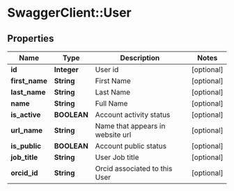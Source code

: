 # SwaggerClient::User

## Properties
Name | Type | Description | Notes
------------ | ------------- | ------------- | -------------
**id** | **Integer** | User id | [optional] 
**first_name** | **String** | First Name | [optional] 
**last_name** | **String** | Last Name | [optional] 
**name** | **String** | Full Name | [optional] 
**is_active** | **BOOLEAN** | Account activity status | [optional] 
**url_name** | **String** | Name that appears in website url | [optional] 
**is_public** | **BOOLEAN** | Account public status | [optional] 
**job_title** | **String** | User Job title | [optional] 
**orcid_id** | **String** | Orcid associated to this User | [optional] 


